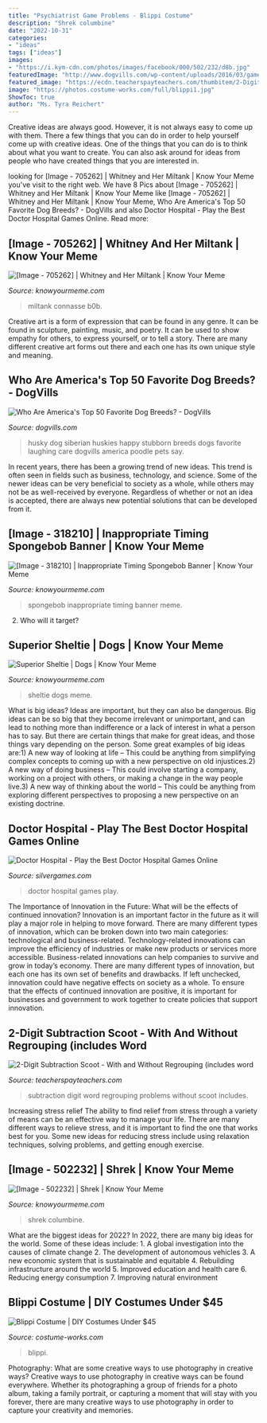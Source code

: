 ```yaml
---
title: "Psychiatrist Game Problems - Blippi Costume"
description: "Shrek columbine"
date: "2022-10-31"
categories:
- "ideas"
tags: ["ideas"]
images:
- "https://i.kym-cdn.com/photos/images/facebook/000/502/232/d8b.jpg"
featuredImage: "http://www.dogvills.com/wp-content/uploads/2016/03/games-for-siberian-husky-f.jpg"
featured_image: "https://ecdn.teacherspayteachers.com/thumbitem/2-Digit-Subtraction-Scoot-With-and-Without-Regrouping-includes-word-problems-1500873394/original-395570-1.jpg"
image: "https://photos.costume-works.com/full/blippi1.jpg"
ShowToc: true
author: "Ms. Tyra Reichert"
---
```



Creative ideas are always good. However, it is not always easy to come up with them. There a few things that you can do in order to help yourself come up with creative ideas. One of the things that you can do is to think about what you want to create. You can also ask around for ideas from people who have created things that you are interested in.

	

		
looking for [Image - 705262] | Whitney and Her Miltank | Know Your Meme you've visit to the right web. We have 8 Pics about [Image - 705262] | Whitney and Her Miltank | Know Your Meme like [Image - 705262] | Whitney and Her Miltank | Know Your Meme, Who Are America&#039;s Top 50 Favorite Dog Breeds? - DogVills and also Doctor Hospital - Play the Best Doctor Hospital Games Online. Read more:
		
    
## [Image - 705262] | Whitney And Her Miltank | Know Your Meme

<img loading=lazy src="https://i.kym-cdn.com/photos/images/facebook/000/705/262/b0b.png" onerror="this.onerror=null;this.src='https://tse4.mm.bing.net/th?id=OIP.NNFCXVV2G-AiEAZmUMnszAHaKn&amp;pid=15.1';" alt="[Image - 705262] | Whitney and Her Miltank | Know Your Meme">

_Source: knowyourmeme.com_

>miltank connasse b0b. 

	

Creative art is a form of expression that can be found in any genre. It can be found in sculpture, painting, music, and poetry. It can be used to show empathy for others, to express yourself, or to tell a story. There are many different creative art forms out there and each one has its own unique style and meaning.

    
## Who Are America&#039;s Top 50 Favorite Dog Breeds? - DogVills

<img loading=lazy src="http://www.dogvills.com/wp-content/uploads/2016/03/games-for-siberian-husky-f.jpg" onerror="this.onerror=null;this.src='https://tse4.mm.bing.net/th?id=OIP.rn4cMSTzqEmRKw0WyVji8wHaEp&amp;pid=15.1';" alt="Who Are America&#039;s Top 50 Favorite Dog Breeds? - DogVills">

_Source: dogvills.com_

>husky dog siberian huskies happy stubborn breeds dogs favorite laughing care dogvills america poodle pets say. 

	

In recent years, there has been a growing trend of new ideas. This trend is often seen in fields such as business, technology, and science. Some of the newer ideas can be very beneficial to society as a whole, while others may not be as well-received by everyone. Regardless of whether or not an idea is accepted, there are always new potential solutions that can be developed from it.

    
## [Image - 318210] | Inappropriate Timing Spongebob Banner | Know Your Meme

<img loading=lazy src="http://i1.kym-cdn.com/photos/images/facebook/000/318/210/981.png" onerror="this.onerror=null;this.src='https://tse4.mm.bing.net/th?id=OIP.sgtfSdSGqhawjTnIeP5qiAHaFj&amp;pid=15.1';" alt="[Image - 318210] | Inappropriate Timing Spongebob Banner | Know Your Meme">

_Source: knowyourmeme.com_

>spongebob inappropriate timing banner meme. 

	

2) Who will it target?

    
## Superior Sheltie | Dogs | Know Your Meme

<img loading=lazy src="http://i0.kym-cdn.com/photos/images/facebook/000/446/045/82a.jpg" onerror="this.onerror=null;this.src='https://tse4.mm.bing.net/th?id=OIP.xogFPqImSThsH7BlobdgXAHaE4&amp;pid=15.1';" alt="Superior Sheltie | Dogs | Know Your Meme">

_Source: knowyourmeme.com_

>sheltie dogs meme. 

	

What is big ideas?
Ideas are important, but they can also be dangerous. Big ideas can be so big that they become irrelevant or unimportant, and can lead to nothing more than indifference or a lack of interest in what a person has to say. But there are certain things that make for great ideas, and those things vary depending on the person. Some great examples of big ideas are:1) A new way of looking at life – This could be anything from simplifying complex concepts to coming up with a new perspective on old injustices.2) A new way of doing business – This could involve starting a company, working on a project with others, or making a change in the way people live.3) A new way of thinking about the world – This could be anything from exploring different perspectives to proposing a new perspective on an existing doctrine.

    
## Doctor Hospital - Play The Best Doctor Hospital Games Online

<img loading=lazy src="https://i1.silvergames.com/screenshots/doctor-hospital/1_menu.jpg" onerror="this.onerror=null;this.src='https://tse3.mm.bing.net/th?id=OIP.cr25ATg6p1iqlX7-S0HvRgHaJ5&amp;pid=15.1';" alt="Doctor Hospital - Play the Best Doctor Hospital Games Online">

_Source: silvergames.com_

>doctor hospital games play. 

	

The Importance of Innovation in the Future: What will be the effects of continued innovation?
Innovation is an important factor in the future as it will play a major role in helping to move forward. There are many different types of innovation, which can be broken down into two main categories: technological and business-related. Technology-related innovations can improve the efficiency of industries or make new products or services more accessible. Business-related innovations can help companies to survive and grow in today’s economy. There are many different types of innovation, but each one has its own set of benefits and drawbacks. If left unchecked, innovation could have negative effects on society as a whole. To ensure that the effects of continued innovation are positive, it is important for businesses and government to work together to create policies that support innovation.

    
## 2-Digit Subtraction Scoot - With And Without Regrouping (includes Word

<img loading=lazy src="https://ecdn.teacherspayteachers.com/thumbitem/2-Digit-Subtraction-Scoot-With-and-Without-Regrouping-includes-word-problems-1500873394/original-395570-1.jpg" onerror="this.onerror=null;this.src='https://tse3.mm.bing.net/th?id=OIP.DsELceU0iz26FStXAKuUwgAAAA&amp;pid=15.1';" alt="2-Digit Subtraction Scoot - With and Without Regrouping (includes word">

_Source: teacherspayteachers.com_

>subtraction digit word regrouping problems without scoot includes. 

	

Increasing stress relief
The ability to find relief from stress through a variety of means can be an effective way to manage your life. There are many different ways to relieve stress, and it is important to find the one that works best for you. Some new ideas for reducing stress include using relaxation techniques, solving problems, and getting enough exercise.

    
## [Image - 502232] | Shrek | Know Your Meme

<img loading=lazy src="https://i.kym-cdn.com/photos/images/facebook/000/502/232/d8b.jpg" onerror="this.onerror=null;this.src='https://tse4.mm.bing.net/th?id=OIP.CNtO4bxtrLwTfth_JbqHJAHaHj&amp;pid=15.1';" alt="[Image - 502232] | Shrek | Know Your Meme">

_Source: knowyourmeme.com_

>shrek columbine. 

	

What are the biggest ideas for 2022?
In 2022, there are many big ideas for the world. Some of these ideas include: 1. A global investigation into the causes of climate change 2. The development of autonomous vehicles 3. A new economic system that is sustainable and equitable 4. Rebuilding infrastructure around the world 5. Improved education and health care 6. Reducing energy consumption 7. Improving natural environment 
    
## Blippi Costume | DIY Costumes Under $45

<img loading=lazy src="https://photos.costume-works.com/full/blippi1.jpg" onerror="this.onerror=null;this.src='https://tse4.mm.bing.net/th?id=OIP.7FqED6tNxVALaY2Hvbp_igHaOY&amp;pid=15.1';" alt="Blippi Costume | DIY Costumes Under $45">

_Source: costume-works.com_

>blippi. 

	

Photography: What are some creative ways to use photography in creative ways?
Creative ways to use photography in creative ways can be found everywhere. Whether its photographing a group of friends for a photo album, taking a family portrait, or capturing a moment that will stay with you forever, there are many creative ways to use photography in order to capture your creativity and memories.

